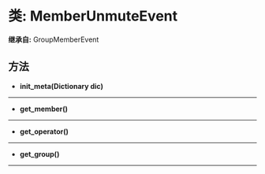 # 类: MemberUnmuteEvent  
  
**继承自:** GroupMemberEvent  
  
## 方法 
  
- **init_meta(Dictionary dic)**  
  
---  
  
- **get_member()**  
  
---  
  
- **get_operator()**  
  
---  
  
- **get_group()**  
  
---  
  

